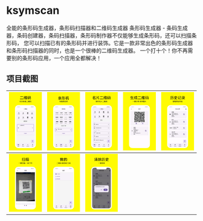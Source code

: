 # ksymscan

全能的条形码生成器，条形码扫描器和二维码生成器
条形码生成器 - 条码生成器，条码创建器，条码扫描器，条形码制作器不仅能够生成条形码，还可以扫描条形码，
您可以扫描已有的条形码并进行装饰。它是一款非常出色的条形码生成器和条形码扫描器的同时，也是一个很棒的二维码生成器。
一个打十个！你不再需要别的条形码应用，一个应用全都解决！

## 项目截图

| ![](scannphoto/1.0.1/简体中文/小米应用商店-1080X1920/screen-1.jpeg)	 | ![](scannphoto/1.0.1/简体中文/小米应用商店-1080X1920/screen-2.jpeg)	 | ![](scannphoto/1.0.1/简体中文/小米应用商店-1080X1920/screen-3.jpeg)      | ![](scannphoto/1.0.1/简体中文/小米应用商店-1080X1920/screen-4.jpeg)	 | ![](scannphoto/1.0.1/简体中文/小米应用商店-1080X1920/screen-5.jpeg)	 |
|------------------------------------------------------------|------------------------------------------------------------|----------------------------------------------------------------|--------------------------------------------------------------|------------------------------------------------------------|
| ![](scannphoto/1.0.1/简体中文/小米应用商店-1080X1920/screen-6.jpeg)	 | ![](scannphoto/1.0.1/简体中文/小米应用商店-1080X1920/screen-7.jpeg)	 | ![](scannphoto/1.0.1/简体中文/小米应用商店-1080X1920/screen-8.jpeg)	 | 	 | 	                                                          |